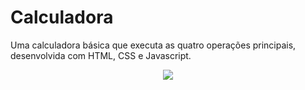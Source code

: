 # Calculadora
Uma calculadora básica que executa as quatro operações principais, desenvolvida com HTML, CSS e Javascript.
<div align="center">
<img src="https://user-images.githubusercontent.com/80974593/186063123-93c27e9f-6194-401c-a0fc-43a83e090032.png width="500px"/>
</div>
